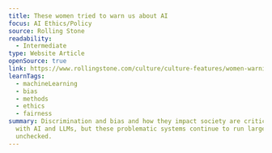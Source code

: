 ```yaml
---
title: These women tried to warn us about AI
focus: AI Ethics/Policy
source: Rolling Stone
readability:
  - Intermediate
type: Website Article
openSource: true
link: https://www.rollingstone.com/culture/culture-features/women-warnings-ai-danger-risk-before-chatgpt-1234804367/
learnTags:
  - machineLearning
  - bias
  - methods
  - ethics
  - fairness
summary: Discrimination and bias and how they impact society are critical issues
  with AI and LLMs, but these problematic systems continue to run largely
  unchecked.
---
```

